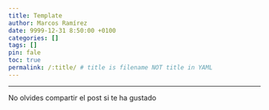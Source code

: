 ```yaml
---
title: Template
author: Marcos Ramírez
date: 9999-12-31 8:50:00 +0100
categories: []
tags: []
pin: fale
toc: true
permalink: /:title/ # title is filename NOT title in YAML
---
```



***
No olvides compartir el post si te ha gustado
